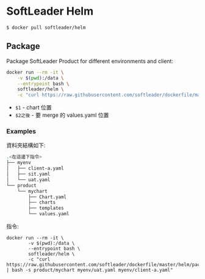 # SoftLeader Helm

```
$ docker pull softleader/helm
```

## Package
Package SoftLeader Product for different environments and client:

```sh
docker run --rm -it \
	-v $(pwd):/data \
	--entrypoint bash \
	softleader/helm \
	-c "curl https://raw.githubusercontent.com/softleader/dockerfile/master/helm/package | bash -s $1 $2 $3..."
```

- `$1` - chart 位置
- `$2之後` - 要 merge 的 values.yaml 位置 

### Examples

資料夾結構如下:

```sh
.<在這邊下指令>
├── myenv
│   ├── client-a.yaml
│   ├── sit.yaml
│   └── uat.yaml
└── product
    └── mychart
        ├── Chart.yaml
        ├── charts
        ├── templates
        └── values.yaml
```

指令:

```
docker run --rm -it \
        -v $(pwd):/data \
        --entrypoint bash \
        softleader/helm \
        -c "curl https://raw.githubusercontent.com/softleader/dockerfile/master/helm/package | bash -s product/mychart myenv/uat.yaml myenv/client-a.yaml"
```

